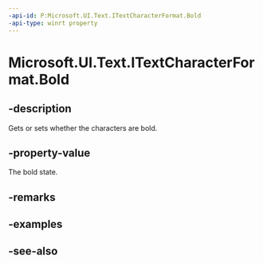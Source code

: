 ```yaml
---
-api-id: P:Microsoft.UI.Text.ITextCharacterFormat.Bold
-api-type: winrt property
---
```


<!-- Property syntax
public Windows.UI.Text.FormatEffect Bold { get;  set; }
-->

# Microsoft.UI.Text.ITextCharacterFormat.Bold

## -description
Gets or sets whether the characters are bold.

## -property-value
The bold state.

## -remarks

## -examples

## -see-also
